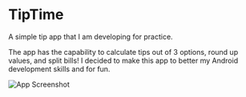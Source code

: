 # TipTime
A simple tip app that I am developing for practice.

The app has the capability to calculate tips out of 3 options, round up values, and split bills!
I decided to make this app to better my Android development skills and for fun.

![App Screenshot](https://lh3.googleusercontent.com/YxD0ki0fbi30-XOduOuZuqIv9VYF2UkrSwNKWBs2k6so6u9pD2i_iAa43Tm84u-b8_kchNdQeBOvC8AgyojhGZaOCmjUwyFSvZrsFsiLRiRtn8xTgou9BoVnfVZf5jVstJ0OtFAoNgndH1Sf6cvlidAfW7yvcakeImW3UuXr9-PUhTtV8bj2u5fdKT6NVJCY6dWJwtb4dKw0nl5HiHCB1PqMD4CzXN0pjiK7XpWBFFxGw1DoAUG_c1Hr8MK3i6cb6I9VVz04dedVuI0FsVLK71USVdLGdEwItdZQi9rM1FGQqicF3lzTOLVXR68VtTrIjMD-Nhf264wQm33JXqVlvaq4hszXHd2r2DyWDzmIHZgcYkyiV-zMsqDY3F7GrSKzrt0hTjsOe5prvQREoWD6RzDvRnBSVdjIYtRJRVzY7KHjWJL7INoaxbpDuvz33sF5byTgufhJJ9zRfgz0-M5NYpPuq3tVB4uY6lbOSnZz8YS-4AoszErlZztR0k7uScubJxo8i-I1zsMAC_gVtWLfPM_iNUBIr4BTM6hqzNA-UlsYb-isJQk2pUSYsegrea4pyc9r3cmXFhfsmEr4B9kogzQj_FQi2X5ns6oDdmvatTcj-VJ1vXjLi364kWhOBhlJUw6NH6qRBK_Nw3hS3k501OeupU9MxX9SE_g8cVtJdgpZDo9KMTvC7pUsFnIo=w960-h1329-no?authuser=0)
